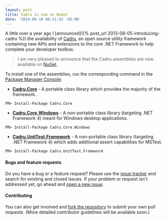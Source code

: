 ```yaml
---
layout: post
title: Cadru is now on NuGet
date: '2014-09-19 00:31:42 -05:00'
---
```


A little over a year ago I [announced]({% post_url 2013-08-05-introducing-cadru %}) the availability of [Cadru](https://github.com/scottdorman/cadru), an open source utility framework containing new APIs and extensions to the core .NET Framework to help complete your developer toolbox. 

> I am very pleased to announce that the Cadru assemblies are now available on [NuGet](https://www.nuget.org/packages?q=Tags%3A%22cadru%22).

To install one of the assemblies, run the corresponding command in the [Package Manager Console](http://docs.nuget.org/docs/start-here/using-the-package-manager-console):

*   **[Cadru.Core](https://www.nuget.org/packages/Cadru.Core/)** - A portable class library which provides the majority of the framework.   

```
PM> Install-Package Cadru.Core
```

*   **[Cadru.Core.Windows](https://www.nuget.org/packages/Cadru.Core.Windows/)** - A non-portable class library (targeting .NET Framework 4) meant for Windows desktop applications.

```
PM> Install-Package Cadru.Core.Windows
```

*   **[Cadru.UnitTest.Framework](https://www.nuget.org/packages/Cadru.UnitTest.Framework/)** - A non-portable class library (targeting .NET Framework 4) which adds additional assert capabilities for MSTest.

```
PM> Install-Package Cadru.UnitTest.Framework
```

#### Bugs and feature requests

Do you have a bug or a feature request? Please use the [issue tracker](https://github.com/scottdorman/cadru/issues) and search for existing and closed issues. If your problem or request isn't addressed yet, go ahead and [open a new issue](https://github.com/scottdorman/cadru/issues/new). 

#### Contributing

You can also get involved and [fork the repository](https://github.com/scottdorman/cadru/fork) to submit your own pull requests. (More detailed contributor guidelines will be available soon.)
